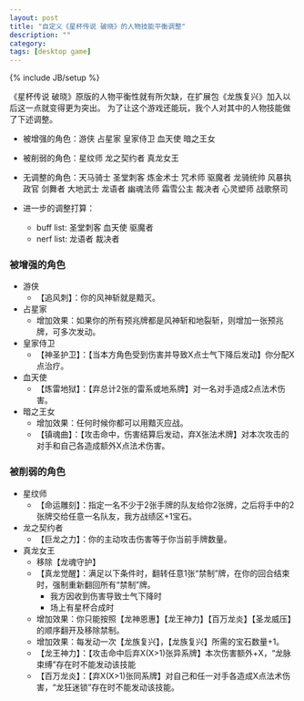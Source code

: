 ```yaml
---
layout: post
title: "自定义《星杯传说 破晓》的人物技能平衡调整"
description: ""
category: 
tags: [desktop game]
---
```

{% include JB/setup %}

《星杯传说 破晓》原版的人物平衡性就有所欠缺，在扩展包《龙族复兴》加入以后这一点就变得更为突出。
为了让这个游戏还能玩，我个人对其中的人物技能做了下述调整。

* 被增强的角色：游侠 占星家 皇家侍卫 血天使 暗之王女
* 被削弱的角色：星纹师 龙之契约者 真龙女王
* 无调整的角色：天马骑士 圣堂刺客 炼金术士 咒术师 驱魔者 龙骑统帅 风暴执政官 剑舞者 大地武士 龙语者 幽魂法师 霜雪公主 裁决者 心灵塑师 战歌祭司

* 进一步的调整打算：
	* buff list: 圣堂刺客 血天使 驱魔者
	* nerf list: 龙语者 裁决者

### 被增强的角色

* 游侠
	* 【追风刺】：你的风神斩就是黯灭。
* 占星家
	* 增加效果：如果你的所有预兆牌都是风神斩和地裂斩，则增加一张预兆牌，可多次发动。
* 皇家侍卫
	* 【神圣护卫】：【当本方角色受到伤害并导致X点士气下降后发动】你分配X点治疗。
* 血天使
	* 【炼雷地狱】：【弃总计2张的雷系或地系牌】对一名对手造成2点法术伤害。
* 暗之王女
	* 增加效果：任何时候你都可以用黯灭应战。
	* 【镇魂曲】：【攻击命中，伤害结算后发动，弃X张法术牌】对本次攻击的对手和自己各造成额外X点法术伤害。

### 被削弱的角色

* 星纹师
	* 【命运雕刻】：指定一名不少于2张手牌的队友给你2张牌，之后将手中的2张牌交给任意一名队友，我方战绩区+1宝石。
* 龙之契约者
	* 【巨龙之力】：你的主动攻击伤害等于你当前手牌数量。
* 真龙女王
	* 移除【龙魂守护】
	* 【真龙觉醒】：满足以下条件时，翻转任意1张“禁制”牌，在你的回合结束时，强制重新翻回所有“禁制”牌。
		* 我方因收到伤害导致士气下降时
		* 场上有星杯合成时
	* 增加效果：你只能按照【龙神恩惠】【龙王神力】【百万龙炎】【圣龙威压】的顺序翻开及移除禁制。
	* 增加效果：每发动一次【龙族复兴】，【龙族复兴】所需的宝石数量+1。
	* 【龙王神力】：【攻击命中后弃X(X>1)张异系牌】本次伤害额外+X，“龙脉束缚”存在时不能发动该技能
	* 【百万龙炎】：【弃X(X>1)张同系牌】对自己和任一对手各造成X点法术伤害，“龙狂迷锁”存在时不能发动该技能。
